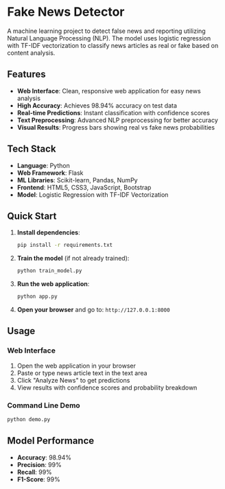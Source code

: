 # Fake News Detector

A machine learning project to detect false news and reporting utilizing Natural Language Processing (NLP). The model uses logistic regression with TF-IDF vectorization to classify news articles as real or fake based on content analysis.

## Features

- **Web Interface**: Clean, responsive web application for easy news analysis
- **High Accuracy**: Achieves 98.94% accuracy on test data
- **Real-time Predictions**: Instant classification with confidence scores
- **Text Preprocessing**: Advanced NLP preprocessing for better accuracy
- **Visual Results**: Progress bars showing real vs fake news probabilities

## Tech Stack

- **Language**: Python
- **Web Framework**: Flask
- **ML Libraries**: Scikit-learn, Pandas, NumPy
- **Frontend**: HTML5, CSS3, JavaScript, Bootstrap
- **Model**: Logistic Regression with TF-IDF Vectorization

## Quick Start

1. **Install dependencies**:
   ```bash
   pip install -r requirements.txt
   ```

2. **Train the model** (if not already trained):
   ```bash
   python train_model.py
   ```

3. **Run the web application**:
   ```bash
   python app.py
   ```

4. **Open your browser** and go to: `http://127.0.0.1:8000`

## Usage

### Web Interface
1. Open the web application in your browser
2. Paste or type news article text in the text area
3. Click "Analyze News" to get predictions
4. View results with confidence scores and probability breakdown

### Command Line Demo
```bash
python demo.py
```

## Model Performance

- **Accuracy**: 98.94%
- **Precision**: 99%
- **Recall**: 99%
- **F1-Score**: 99%
